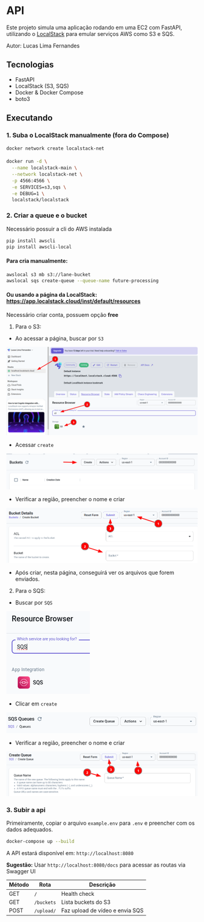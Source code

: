# API

Este projeto simula uma aplicação rodando em uma EC2 com FastAPI, utilizando o [LocalStack](https://github.com/localstack/localstack) para emular serviços AWS como S3 e SQS.

Autor: Lucas Lima Fernandes

## Tecnologias

- FastAPI
- LocalStack (S3, SQS)
- Docker & Docker Compose
- boto3


## Executando

### 1. Suba o LocalStack manualmente (fora do Compose)

```bash
docker network create localstack-net

docker run -d \
  --name localstack-main \
  --network localstack-net \
  -p 4566:4566 \
  -e SERVICES=s3,sqs \
  -e DEBUG=1 \
  localstack/localstack
```

### 2. Criar a queue e o bucket

Necessário possuir a cli do AWS instalada

```bash
pip install awscli
pip install awscli-local
```

#### Para cria manualmente:

```bash
awslocal s3 mb s3://lane-bucket
awslocal sqs create-queue --queue-name future-processing
```

#### Ou usando a página da LocalStack: https://app.localstack.cloud/inst/default/resources

Necessário criar conta, possuem opção **free**

1. Para o S3:

- Ao acessar a página, buscar por `S3`

![LocalStack](docs/image.png)

- Acessar `create`

![create bucket](docs/image1.png)

- Verificar a região, preencher o nome e criar

![Preencher infos bucket](docs/image2.png)

- Após criar, nesta página, conseguirá ver os arquivos que forem enviados.

2. Para o SQS:

- Buscar por `SQS`

![Buscar SQS](docs/image3.png)

- Clicar em `create`

![create SQS](docs/image4.png)

- Verificar a região, preencher o nome e criar

![preencher SQS](docs/image5.png)


### 3. Subir a api

Primeiramente, copiar o arquivo `example.env` para `.env` e preencher com os dados adequados.

```bash
docker-compose up --build
```

A API estará disponível em: `http://localhost:8080`

**Sugestão:** Usar `http://localhost:8080/docs` para acessar as routas via Swagger UI

| Método | Rota       | Descrição                       |
| ------ | ---------- | ------------------------------- |
| GET    | `/`        | Health check                    |
| GET    | `/buckets` | Lista buckets do S3             |
| POST   | `/upload/` | Faz upload de vídeo e envia SQS |



